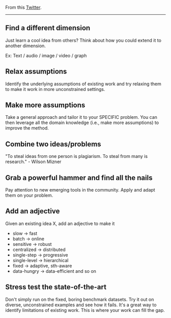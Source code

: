 From this [Twitter]().

---

## Find a different dimension

Just learn a cool idea from others?
Think about how you could extend it to another dimension.

Ex: Text / audio / image / video / graph

## Relax assumptions

Identify the underlying assumptions of existing work and try relaxing them to make it work in more unconstrained settings.

## Make more assumptions

Take a general approach and tailor it to your SPECIFIC problem.
You can then leverage all the domain knowledge (i.e., make more assumptions) to improve the method.

## Combine two ideas/problems

"To steal ideas from one person is plagiarism. To steal from many is research." - Wilson Mizner

## Grab a powerful hammer and find all the nails

Pay attention to new emerging tools in the community.
Apply and adapt them on your problem.

## Add an adjective

Given an existing idea X, add an adjective to make it

- slow -> fast
- batch -> online
- sensitive -> robust
- centralized -> distributed
- single-step -> progressive
- single-level -> hierarchical
- fixed -> adaptive, sth-aware
- data-hungry -> data-efficient
and so on

## Stress test the state-of-the-art

Don't simply run on the fixed, boring benchmark datasets.
Try it out on diverse, unconstrained examples and see how it fails.
It's a great way to identify limitations of existing work.
This is where your work can fill the gap.
